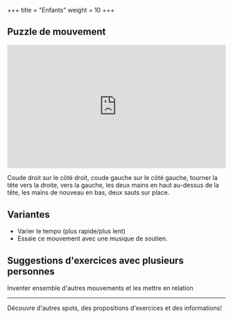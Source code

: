 +++
title = "Enfants"
weight = 10
+++

## Puzzle de mouvement

<div style="padding:56.25% 0 0 0;position:relative;"><iframe src="https://player.vimeo.com/video/1022815307?h=341e95e5c1&amp;badge=0&amp;autopause=0&amp;player_id=0&amp;app_id=58479" frameborder="0" allow="autoplay; fullscreen; picture-in-picture; clipboard-write" style="position:absolute;top:0;left:0;width:100%;height:100%;" title="09-11-Übung - Excercice 5"></iframe></div><script src="https://player.vimeo.com/api/player.js"></script>

Coude droit sur le côté droit, coude gauche sur le côté gauche, tourner la tête vers la droite, vers la gauche, les deux mains en haut au-dessus de la tête, les mains de nouveau en bas, deux sauts sur place.


## Variantes

- Varier le tempo (plus rapide/plus lent)
- Essaie ce mouvement avec une musique de soutien.

## Suggestions d'exercices avec plusieurs personnes

Inventer ensemble d'autres mouvements et les mettre en relation

---- 

Découvre d'autres spots, des propositions d'exercices et des informations!